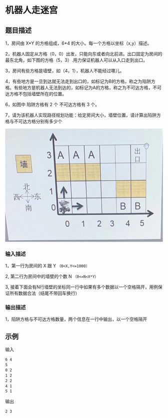 # 机器人走迷宫

## 题目描述

1，房间由 X\*Y 的方格组成，6\*4 的大小。每一个方格以坐标（x,y）描述。

2，机器人固定从方格（0，0）出发，只能向东或者向北前进。出口固定为房间的最东北角，如下图的方格（5，3）.用力保证机器人可以从入口走到出口。

3，房间有些方格是墙壁，如（4，1），机器人不能经过哪儿。

4，有些地方是一旦到达就无法走到出口的，如标记为B的方格，称之为陷阱方格。有些地方是机器人无法到达的，如标记为A的方格，称之为不可达方格，不可达方格不包括墙壁所在的位置。

6，如图中 陷阱方格有 2 个 不可达方格有 3 个。

7，请为该机器人实现路径规划功能：给定房间大小，墙壁位置，请计算出陷阱方格与不可达方格分别有多少个

![migong.png](./migong.png)

### 输入描述

1，第一行为房间的 X 跟 Y `（0<X,Y<=1000）`

2, 第二行为房间中的墙壁的个数 N `（0<=N<X*Y）`

3, 接着下面会有N行墙壁的坐标同一行中如果有多个数据以一个空格隔开，用例保证所有数据合法（结尾不带回车换行）

### 输出描述

1，陷阱方格与不可达方格数量，两个信息在一行中输出，以一个空格隔开

## 示例

输入

```bash
6 4
5
0 2
1 2
2 2
4 1
5 1
```

输出

```bash
2 3
```
